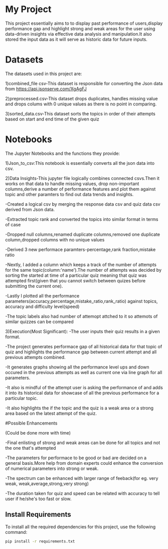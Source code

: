 # My Project
This project essentially aims to to display past performance of users,display performance gap and highlight strong and weak areas for the user using data-driven insights via effective data analysis and manipulation.It also stored the input data as it will serve as historic data for future inputs.

# Datasets

The datasets used in this project are:

1)combined_file csv-This dataset is responsible for converting the Json data from https://api.jsonserve.com/XgAgFJ

2)preprocessed.csv-This dataset drops duplicates, handles missing value and drops colums with 0 unique values as there is no point in comparing.

3)sorted_data.csv-This dataset sorts the topics in order of their attempts based on start and end time of the given quiz

# Notebooks
The Jupyter Notebooks and the functions they provide:

1)Json_to_csv:This notebook is essentially converts all the json data into csv.



2)Data Insights-This jupyter file logically combines connected csvs.Then it works on that data to handle missing values, drop non-important columns,derive a number of performance features and plot them against topic and other paramters to find out data trends and insights.

-Created a logical csv by merging the response data csv and quiz data csv derived from Json data.

-Extracted topic rank and converted the topics into similar format in terms of case

-Dropped null columns,renamed duplicate columns,removed one duplicate column,dropped columns with no unique values

-Derived 3 new performace paramters-percentage,rank fraction,mistake ratio

-Nextly, I added a column which keeps a track of the number of attempts for the same topic(column:'name').The number of attempts was decided by sorting the started at time of a particular quiz meaning that quiz was attempted first(given that you cannot switch between quizes before submitting the current one).

-Lastly I plotted all the performance parameters(accuracy,percentage,mistake_ratio,rank_ratio) against topics, accuracy and difficulty level(speed)

-The topic labels also had number of attemopt  attched to it so attemots of similar quizzes can be compared



3)Execution(Most Significant):
-The user inputs their quiz results in a given format.

-The project generates performace gap of all historical data for that topic of quiz and highlights the performance gap between current attempt and all previous attempts combined.

-It generates graphs showing all the performance level ups and down occured in the previous attempts as well as current one via line graph for all parameters.

-It also is mindful of the attempt user is asking the performance of and adds it into its historical data for showcase of all the previous performance for a particular topic.

-It also highlights the if the topic and the quiz is a weak area or a strong area based on the latest attempt of the quiz.


#Possible Enhancements

(Could be done more with time)

-Final enlisting of strong and weak areas can be done for all topics and not the one that's attempted

-The parameters for performace to be good or bad are decided on a general basis.More help from domain experts could enhance the conversion of numerical parameters into strong or weak.

-The spectrum can be enhanced with larger range of feeback(for eg. very weak, weak,average,strong,very strong)

-The duration taken for quiz and speed can be related with accuracy to tell user if he/she's too fast or slow.

## Install Requirements

To install all the required dependencies for this project, use the following command:

```bash
pip install -r requirements.txt

